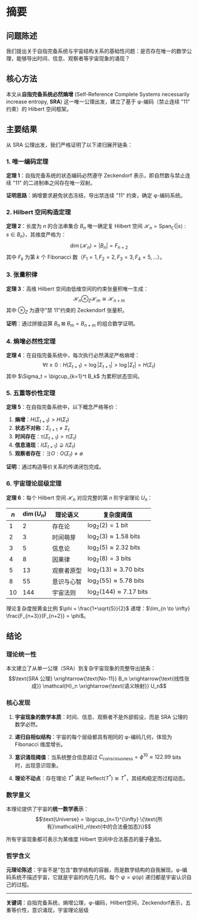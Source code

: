 # 摘要

## 问题陈述

我们提出关于自指完备系统与宇宙结构关系的基础性问题：是否存在唯一的数学公理，能够导出时间、信息、观察者等宇宙现象的涌现？

## 核心方法

本文从**自指完备系统必然熵增** (Self-Reference Complete Systems necessarily increase entropy, **SRA**) 这一唯一公理出发，建立了基于 φ-编码（禁止连续 "11" 约束）的 Hilbert 空间框架。

## 主要结果

从 SRA 公理出发，我们严格证明了以下递归展开链条：

### 1. 唯一编码定理
**定理 1**：自指完备系统的状态编码必然遵守 Zeckendorf 表示，即自然数与禁止连续 "$11$" 的二进制串之间存在唯一双射。

**证明思路**：熵增要求避免状态冻结，导出禁连续 "11" 约束，确定 φ-编码系统。

### 2. Hilbert 空间构造定理  
**定理 2**：长度为 $n$ 的合法串集合 $B_n$ 唯一确定复 Hilbert 空间 $\mathcal{H}_n = \mathrm{Span}_{\mathbb{C}}\{|s\rangle : s \in B_n\}$，其维度严格为：
$$\dim(\mathcal{H}_n) = |B_n| = F_{n+2}$$
其中 $F_k$ 为第 $k$ 个 Fibonacci 数（$F_1=1, F_2=2, F_3=3, F_4=5, \ldots$）。

### 3. 张量积律
**定理 3**：高维 Hilbert 空间由低维空间的约束张量积唯一生成：
$$\mathcal{H}_n \otimes_Z \mathcal{H}_m \cong \mathcal{H}_{n+m}$$
其中 $\otimes_Z$ 为遵守"禁 $11$"约束的 Zeckendorf 张量积。

**证明**：通过拼接运算 $B_n \boxtimes B_m = B_{n+m}$ 的组合数学证明。

### 4. 熵增必然性定理
**定理 4**：在自指完备系统中，每次执行必然满足严格熵增：
$$\forall t \geq 0: H(\Sigma_{t+1}) = \log|\Sigma_{t+1}| > \log|\Sigma_t| = H(\Sigma_t)$$
其中 $\Sigma_t = \bigcup_{k=1}^t B_k$ 为累积状态空间。

### 5. 五重等价性定理
**定理 5**：在自指完备系统中，以下概念严格等价：
1. **熵增**：$H(\Sigma_{t+1}) > H(\Sigma_t)$
2. **状态不对称**：$\Sigma_{t+1} \neq \Sigma_t$  
3. **时间存在**：$\tau(\Sigma_{t+1}) > \tau(\Sigma_t)$
4. **信息涌现**：$I(\Sigma_{t+1}) \supsetneq I(\Sigma_t)$
5. **观察者存在**：$\exists O: O(\Sigma_t) \neq \emptyset$

**证明**：通过构造等价关系的传递闭包完成。

### 6. 宇宙理论层级定理
**定理 6**：每个 Hilbert 空间 $\mathcal{H}_n$ 对应完整的第 $n$ 阶宇宙理论 $U_n$：

| $n$ | $\dim(U_n)$ | 理论语义 | 复杂度阈值 |
|---|-------------|----------|------------|
| 1 | 2 | 存在论 | $\log_2(2) = 1$ bit |
| 2 | 3 | 时间萌芽 | $\log_2(3) \approx 1.58$ bits |
| 3 | 5 | 信息论 | $\log_2(5) \approx 2.32$ bits |
| 4 | 8 | 因果律 | $\log_2(8) = 3$ bits |
| 5 | 13 | 观察者原型 | $\log_2(13) \approx 3.70$ bits |
| 8 | 55 | 意识与心智 | $\log_2(55) \approx 5.78$ bits |
| 10 | 144 | 宇宙法则 | $\log_2(144) \approx 7.17$ bits |

理论复杂度按黄金比例 $\phi = \frac{1+\sqrt{5}}{2}$ 递增：$\lim_{n \to \infty} \frac{F_{n+3}}{F_{n+2}} = \phi$。

## 结论

### 理论统一性

本文建立了从单一公理（SRA）到复杂宇宙现象的完整导出链条：
$$\text{SRA 公理} \xrightarrow{\text{No-11}} B_n \xrightarrow{\text{线性张成}} \mathcal{H}_n \xrightarrow{\text{语义映射}} U_n$$

### 核心发现

1. **宇宙现象的数学本质**：时间、信息、观察者不是外部假设，而是 SRA 公理的数学必然。

2. **递归自相似结构**：宇宙的每个层级都具有相同的 φ-编码几何，体现为 Fibonacci 维度增长。

3. **意识涌现阈值**：当系统整合信息超过 $C_{\text{consciousness}} = \phi^{10} \approx 122.99$ bits 时，出现意识现象。

4. **理论不动点**：存在理论 $T^*$ 满足 $\text{Reflect}(T^*) \cong T^*$，其结构稳定而过程动态。

### 数学意义

本理论提供了宇宙的**统一数学表示**：
$$\text{Universe} = \bigcup_{n=1}^{\infty} \{\text{所有}\mathcal{H}_n\text{中的合法叠加态}\}$$

所有宇宙现象都可表示为某维度 Hilbert 空间中合法基态的量子叠加。

### 哲学含义

**元理论陈述**：宇宙不是"包含"数学结构的容器，而是数学结构的自我展现。φ-编码系统不描述宇宙，它就是宇宙的内在几何。每个 $\psi = \psi(\psi)$ 递归都是宇宙认识自己的过程。

---

**关键词**：自指完备系统，熵增公理，φ-编码，Hilbert空间，Zeckendorf表示，五重等价性，意识涌现，宇宙理论层级